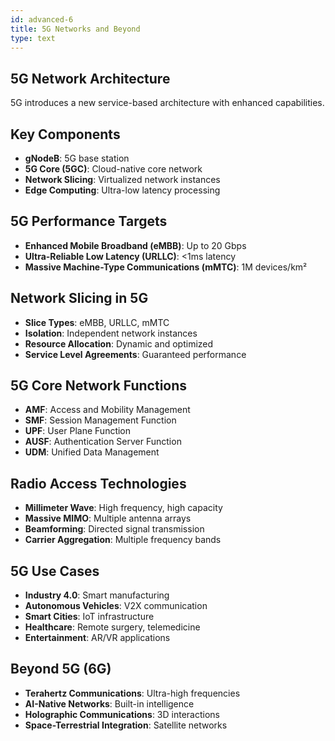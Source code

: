 ```yaml
---
id: advanced-6
title: 5G Networks and Beyond
type: text
---
```



## 5G Network Architecture

5G introduces a new service-based architecture with enhanced capabilities.

## Key Components

- **gNodeB**: 5G base station
- **5G Core (5GC)**: Cloud-native core network
- **Network Slicing**: Virtualized network instances
- **Edge Computing**: Ultra-low latency processing

## 5G Performance Targets

- **Enhanced Mobile Broadband (eMBB)**: Up to 20 Gbps
- **Ultra-Reliable Low Latency (URLLC)**: <1ms latency
- **Massive Machine-Type Communications (mMTC)**: 1M devices/km²

## Network Slicing in 5G

- **Slice Types**: eMBB, URLLC, mMTC
- **Isolation**: Independent network instances
- **Resource Allocation**: Dynamic and optimized
- **Service Level Agreements**: Guaranteed performance

## 5G Core Network Functions

- **AMF**: Access and Mobility Management
- **SMF**: Session Management Function
- **UPF**: User Plane Function
- **AUSF**: Authentication Server Function
- **UDM**: Unified Data Management

## Radio Access Technologies

- **Millimeter Wave**: High frequency, high capacity
- **Massive MIMO**: Multiple antenna arrays
- **Beamforming**: Directed signal transmission
- **Carrier Aggregation**: Multiple frequency bands

## 5G Use Cases

- **Industry 4.0**: Smart manufacturing
- **Autonomous Vehicles**: V2X communication
- **Smart Cities**: IoT infrastructure
- **Healthcare**: Remote surgery, telemedicine
- **Entertainment**: AR/VR applications

## Beyond 5G (6G)

- **Terahertz Communications**: Ultra-high frequencies
- **AI-Native Networks**: Built-in intelligence
- **Holographic Communications**: 3D interactions
- **Space-Terrestrial Integration**: Satellite networks